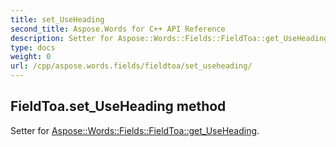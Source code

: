 ```yaml
---
title: set_UseHeading
second_title: Aspose.Words for C++ API Reference
description: Setter for Aspose::Words::Fields::FieldToa::get_UseHeading. 
type: docs
weight: 0
url: /cpp/aspose.words.fields/fieldtoa/set_useheading/
---
```

## FieldToa.set_UseHeading method


Setter for [Aspose::Words::Fields::FieldToa::get_UseHeading](./get_useheading/).

